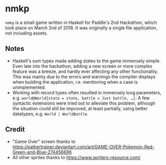 # nmkp

`nmkp` is a small game written in Haskell for Paddle's 2nd Hackathon,
which took place on March 2nd of 2018. It was originally a single file
application, not including assets.

## Notes

- Haskell's sum types made adding states to the game immensely simple.
Even late into the hackathon, adding a new screen or more complex feature
was a breeze, and hardly ever affecting any other functionality. This was
mainly due to the errors and warnings the compiler displays when building
the application, i.e. mentioning when a case is unimplemented.
- Working with record types often resulted in immensely long parameters,
e.g. `world@World{state = state, battle = Just battle, …}`. A few syntactic
extensions were tried out to alleviate this problem, although the situation
could still be improved, at least partially, using better datatypes, 
e.g. `World | WorldBattle`.

## Credit

- "Game Over" screen thanks to https://eathertrainer.deviantart.com/art/GAME-OVER-Pokemon-Red-Green-and-Blue-274456696
- All other sprites thanks to https://www.spriters-resource.com/
